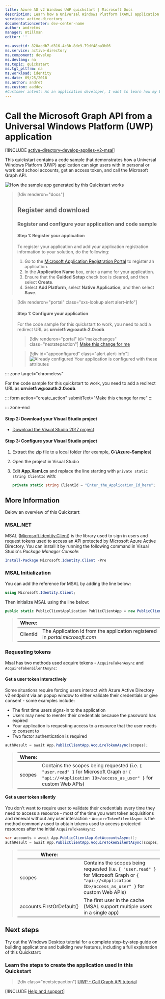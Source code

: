 ```yaml
---
title: Azure AD v2 Windows UWP quickstart | Microsoft Docs
description: Learn how a Universal Windows Platform (XAML) application can get an access token and call an API protected by an Azure Active Directory v2.0 endpoint.
services: active-directory
documentationcenter: dev-center-name
author: andretms
manager: mtillman
editor: ''

ms.assetid: 820acdb7-d316-4c3b-8de9-79df48ba3b06
ms.service: active-directory
ms.component: develop
ms.devlang: na
ms.topic: quickstart
ms.tgt_pltfrm: na
ms.workload: identity
ms.date: 09/25/2018
ms.author: andret
ms.custom: aaddev 
#Customer intent: As an application developer, I want to learn how my Universal Windows Platform (XAML) application can get an access token and call an API that's protected by an Azure AD v2.0 endpoint.
---
```


# Call the Microsoft Graph API from a Universal Windows Platform (UWP) application

[!INCLUDE [active-directory-develop-applies-v2-msal](../../../includes/active-directory-develop-applies-v2-msal.md)]

This quickstart contains a code sample that demonstrates how a Universal Windows Platform (UWP) application can sign users with in personal or work and school accounts, get an access token, and call the Microsoft Graph API.

![How the sample app generated by this Quickstart works](media/quickstart-v2-uwp/uwp-intro.png)

> [!div renderon="docs"]
> ## Register and download
> ### Register and configure your application and code sample
> #### Step 1: Register your application
> To register your application and add your application registration information to your solution, do the following:
> 1. Go to the [Microsoft Application Registration Portal](https://apps.dev.microsoft.com/portal/register-app) to register an application.
> 1. In the **Application Name** box, enter a name for your application.
> 1. Ensure that the **Guided Setup** check box is cleared, and then select **Create**.
> 1. Select **Add Platform**, select **Native Application**, and then select **Save**.

> [!div renderon="portal" class="sxs-lookup alert alert-info"]
> #### Step 1: Configure your application
> For the code sample for this quickstart to work, you need to add a redirect URL as **urn:ietf:wg:oauth:2.0:oob**.
> > [!div renderon="portal" id="makechanges" class="nextstepaction"]
> > [Make this change for me]()
>
> > [!div id="appconfigured" class="alert alert-info"]
> > ![Already configured](media/quickstart-v2-uwp/green-check.png) Your application is configured with these attributes

::: zone target="chromeless"

For the code sample for this quickstart to work, you need to add a redirect URL as **urn:ietf:wg:oauth:2.0:oob**.

::: form action="create_action" submitText="Make this change for me" :::

::: zone-end

#### Step 2: Download your Visual Studio project

 - [Download the Visual Studio 2017 project](https://github.com/Azure-Samples/active-directory-dotnet-native-uwp-v2/archive/master.zip)

#### Step 3: Configure your Visual Studio project

1. Extract the zip file to a local folder (for example, **C:\Azure-Samples**)
1. Open the project in Visual Studio
1. Edit **App.Xaml.cs** and replace the line starting with `private static string ClientId` with:

    ```csharp
    private static string ClientId = "Enter_the_Application_Id_here";
    ```

## More Information

Below an overview of this Quickstart:

### MSAL.NET

MSAL ([Microsoft.Identity.Client](https://www.nuget.org/packages/Microsoft.Identity.Client)) is the library used to sign in users and request tokens used to access an API protected by Microsoft Azure Active Directory. You can install it by running the following command in Visual Studio's *Package Manager Console*:

```powershell
Install-Package Microsoft.Identity.Client -Pre
```

### MSAL Initialization

You can add the reference for MSAL by adding the line below:

```csharp
using Microsoft.Identity.Client;
```

Then initialize MSAL using the line below:

```csharp
public static PublicClientApplication PublicClientApp = new PublicClientApplication(ClientId);
```

> |Where: ||
> |---------|---------|
> |ClientId | The Application Id from the application registered in *portal.microsoft.com* |

### Requesting tokens

Msal has two methods used acquire tokens - `AcquireTokenAsync` and `AcquireTokenSilentAsync`:

#### Get a user token interactively

 Some situations require forcing users interact with Azure Active Directory v2 endpoint via an popup window to either validate their credentials or give consent - some examples include:

- The first time users signs-in to the application
- Users may need to reenter their credentials because the password has expired
- Your application is requesting access to a resource that the user needs to consent to
- Two factor authentication is required

```csharp
authResult = await App.PublicClientApp.AcquireTokenAsync(scopes);
```

> |Where:||
> |---------|---------|
> |scopes | Contains the scopes being requested (i.e. `{ "user.read" }` for Microsoft Graph or `{ "api://<Application ID>/access_as_user" }` for custom Web APIs) |

#### Get a user token silently

You don't want to require user to validate their credentials every time they need to access a resource - most of the time you want token acquisitions and renewal without any user interaction - `AcquireTokenSilentAsync` is the method commonly used to obtain tokens used to access protected resources after the initial `AcquireTokenAsync`:

```csharp
var accounts = await App.PublicClientApp.GetAccountsAsync();
authResult = await App.PublicClientApp.AcquireTokenSilentAsync(scopes, accounts.FirstOrDefault());
```

> |Where: ||
> |---------|---------|
> |scopes | Contains the scopes being requested (i.e. `{ "user.read" }` for Microsoft Graph or `{ "api://<Application ID>/access_as_user" }` for custom Web APIs) |
> |accounts.FirstOrDefault() | The first user in the cache (MSAL support multiple users in a single app) |

## Next steps

Try out the Windows Desktop tutorial for a complete step-by-step guide on building applications and building new features, including a full explanation of this Quickstart:

### Learn the steps to create the application used in this Quickstart

> [!div class="nextstepaction"]
> [UWP - Call Graph API tutorial](tutorial-v2-windows-uwp.md)

[!INCLUDE [Help and support](../../../includes/active-directory-develop-help-support-include.md)]